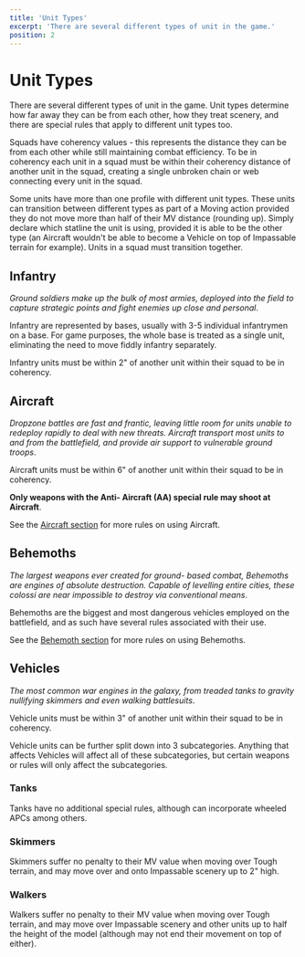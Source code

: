 ```yaml
---
title: 'Unit Types'
excerpt: 'There are several different types of unit in the game.'
position: 2
---
```


# Unit Types

There are several different types of unit in the game. Unit types determine how far away they can be from each other, how they treat scenery, and there are special rules that apply to different unit types too.

Squads have coherency values - this represents the distance they can be from each other while still maintaining combat efficiency. To be in coherency each unit in a squad must be within their coherency distance of another unit in the squad, creating a single unbroken chain or web connecting every unit in the squad.

Some units have more than one profile with different unit types. These units can transition between different types as part of a Moving action provided they do not move more than half of their MV distance (rounding up). Simply declare which statline the unit is using, provided it is able to be the other type (an Aircraft wouldn't be able to become a Vehicle on top of Impassable terrain for example). Units in a squad must transition together.

## Infantry

_Ground soldiers make up the bulk of most armies, deployed into the field to capture strategic points and fight enemies up close and personal_.

Infantry are represented by bases, usually with 3-5 individual infantrymen on a base. For game purposes, the whole base is treated as a single unit, eliminating the need to move fiddly infantry separately.

Infantry units must be within 2" of another unit within their squad to be in coherency.

## Aircraft

_Dropzone battles are fast and frantic, leaving little room for units unable to redeploy rapidly to deal with new threats. Aircraft transport most units to and from the battlefield, and provide air support to vulnerable ground troops_.

Aircraft units must be within 6" of another unit within their squad to be in coherency.

**Only weapons with the Anti- Aircraft (AA) special rule may shoot at Aircraft**.

See the [Aircraft section](/en/dzc/rules/aircraft) for more rules on using Aircraft.

## Behemoths

_The largest weapons ever created for ground- based combat, Behemoths are engines of absolute destruction. Capable of levelling entire cities, these colossi are near impossible to destroy via conventional means_.

Behemoths are the biggest and most dangerous vehicles employed on the battlefield, and as such have several rules associated with their use.

See the [Behemoth section](/en/dzc/rules/behemoths) for more rules on using Behemoths.

## Vehicles

_The most common war engines in the galaxy, from treaded tanks to gravity nullifying skimmers and even walking battlesuits_.

Vehicle units must be within 3" of another unit within their squad to be in coherency.

Vehicle units can be further split down into 3 subcategories. Anything that affects Vehicles will affect all of these subcategories, but certain weapons or rules will only affect the subcategories.

### Tanks

Tanks have no additional special rules, although can incorporate wheeled APCs among others.

### Skimmers

Skimmers suffer no penalty to their MV value when moving over Tough terrain, and may move over and onto Impassable scenery up to 2" high.

### Walkers

Walkers suffer no penalty to their MV value when moving over Tough terrain, and may move over Impassable scenery and other units up to half the height of the model (although may not end their movement on top of either).
